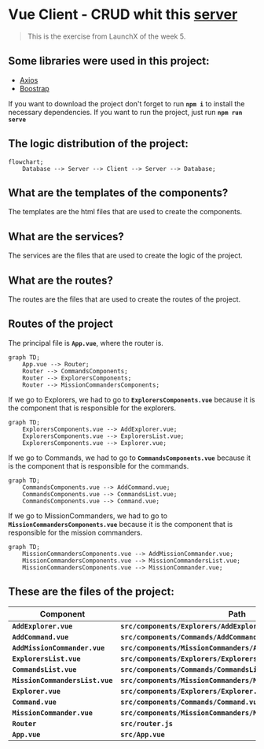 # Vue Client - CRUD whit this [server](https://github.com/martinGM05/PrismaDB)

> This is the exercise from LaunchX of the week 5.

## Some libraries were used in this project:
- [Axios](https://www.npmjs.com/package/axios)
- [Boostrap](https://getbootstrap.com/)

If you want to download the project don't forget to run **`npm i`** to install the necessary dependencies.
If you want to run the project, just run **`npm run serve`**

## The logic distribution of the project:
```mermaid
flowchart;
    Database --> Server --> Client --> Server --> Database;
```

##  What are the templates of the components?
The templates are the html files that are used to create the components.

## What are the services?
The services are the files that are used to create the logic of the project.

## What are the routes?
The routes are the files that are used to create the routes of the project.

## Routes of the project
The principal file is **`App.vue`**, where the router is.
```mermaid
graph TD;
    App.vue --> Router;
    Router --> CommandsComponents;
    Router --> ExplorersComponents;
    Router --> MissionCommandersComponents;
```

If we go to Explorers, we had to go to **`ExplorersComponents.vue`** because it is the component that is responsible for the explorers.
```mermaid
graph TD;
    ExplorersComponents.vue --> AddExplorer.vue;
    ExplorersComponents.vue --> ExplorersList.vue;
    ExplorersComponents.vue --> Explorer.vue;
```

If we go to Commands, we had to go to **`CommandsComponents.vue`** because it is the component that is responsible for the commands.
```mermaid
graph TD;
    CommandsComponents.vue --> AddCommand.vue;
    CommandsComponents.vue --> CommandsList.vue;
    CommandsComponents.vue --> Command.vue;
```

If we go to MissionCommanders, we had to go to **`MissionCommandersComponents.vue`** because it is the component that is responsible for the mission commanders.
```mermaid
graph TD;
    MissionCommandersComponents.vue --> AddMissionCommander.vue;
    MissionCommandersComponents.vue --> MissionCommandersList.vue;
    MissionCommandersComponents.vue --> MissionCommander.vue;
```



## These are the files of the project:
| Component | Path |
| --- | --- |
| **`AddExplorer.vue`** | **`src/components/Explorers/AddExplorer.vue`** |
| **`AddCommand.vue`** | **`src/components/Commands/AddCommand.vue`** |
| **`AddMissionCommander.vue`** | **`src/components/MissionCommanders/AddMissionCommander.vue`** |
| **`ExplorersList.vue`** | **`src/components/Explorers/ExplorersList.vue`** |
| **`CommandsList.vue`** | **`src/components/Commands/CommandsList.vue`** |
| **`MissionCommandersList.vue`** | **`src/components/MissionCommanders/MissionCommandersList.vue`** |
| **`Explorer.vue`** | **`src/components/Explorers/Explorer.vue`** |
| **`Command.vue`** | **`src/components/Commands/Command.vue`** |
| **`MissionCommander.vue`** | **`src/components/MissionCommanders/MissionCommander.vue`** |
| **`Router`** | **`src/router.js`** |
| **`App.vue`** | **`src/App.vue`** |